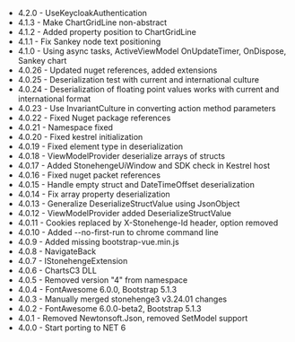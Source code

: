 
* 4.2.0 - UseKeycloakAuthentication
* 4.1.3 - Make ChartGridLine non-abstract
* 4.1.2 - Added property position to ChartGridLine
* 4.1.1 - Fix Sankey node text positioning
* 4.1.0 - Using async tasks, ActiveViewModel OnUpdateTimer, OnDispose, Sankey chart
* 4.0.26 - Updated nuget references, added extensions
* 4.0.25 - Deserialization test with current and international culture
* 4.0.24 - Deserialization of floating point values works with current and international format
* 4.0.23 - Use InvariantCulture in converting action method parameters
* 4.0.22 - Fixed Nuget package references
* 4.0.21 - Namespace fixed
* 4.0.20 - Fixed kestrel initialization
* 4.0.19 - Fixed element type in deserialization
* 4.0.18 - ViewModelProvider deserialize arrays of structs
* 4.0.17 - Added StonehengeUiWindow and SDK check in Kestrel host
* 4.0.16 - Fixed nuget packet references
* 4.0.15 - Handle empty struct and DateTimeOffset deserialization
* 4.0.14 - Fix array property deserialization
* 4.0.13 - Generalize DeserializeStructValue using JsonObject
* 4.0.12 - ViewModelProvider added DeserializeStructValue
* 4.0.11 - Cookies replaced by X-Stonehenge-Id header, option removed
* 4.0.10 - Added --no-first-run to chrome command line
* 4.0.9 - Added missing bootstrap-vue.min.js
* 4.0.8 - NavigateBack
* 4.0.7 - IStonehengeExtension
* 4.0.6 - ChartsC3 DLL
* 4.0.5 - Removed version "4" from namespace
* 4.0.4 - FontAwesome 6.0.0, Bootstrap 5.1.3
* 4.0.3 - Manually merged stonehenge3 v3.24.01 changes
* 4.0.2 - FontAwesome 6.0.0-beta2, Bootstrap 5.1.3 
* 4.0.1 - Removed Newtonsoft.Json, removed SetModel support
* 4.0.0 - Start porting to NET 6
